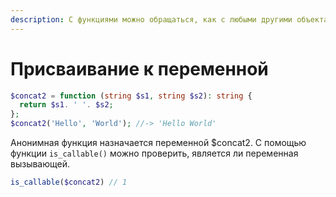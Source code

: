 ```yaml
---
description: С функциями можно обращаться, как с любыми другими объектами, а значит, можно присваивать переменным.
---
```


# Присваивание к переменной

```php
$concat2 = function (string $s1, string $s2): string {
  return $s1. ' '. $s2;
};
$concat2('Hello', 'World'); //-> 'Hello World'
```

Анонимная функция назначается переменной \$concat2. С помощью функции `is_callable()` можно проверить, является ли переменная вызывающей.

```php
is_callable($concat2) // 1
```
